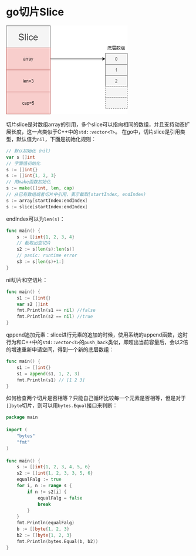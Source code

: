 # go切片Slice

![go-slice](go-slice.png)

切片slice是对数组array的引用，多个slice可以指向相同的数组，并且支持动态扩展长度，这一点类似于C++中的`std::vector<T>`。
在go中，切片slice是引用类型，默认值为`nil`，下面是初始化规则：

```go
// 默认初始化（nil）
var s []int
// 字面值初始化
s := []int{}
s := []int{1, 2, 3}
// 用make函数初始化
s := make([]int, len, cap)
// 从已有数组或者切片中引用，表示截取[startIndex, endIndex)
s := array[startIndex:endIndex]
s := slice[startIndex:endIndex]
```

endIndex可以为`len(s)`：

```go
func main() {
	s := []int{1, 2, 3, 4}
	// 截取出空切片
	s2 := s[len(s):len(s)]
	// panic: runtime error
	s3 := s[len(s)+1:]
}
```

nil切片和空切片：

```go
func main() {
    s1 := []int{}
    var s2 []int
    fmt.Println(s1 == nil) //false
    fmt.Println(s2 == nil) //true
}
```

qppend追加元素：slice进行元素的追加的时候，使用系统的append函数，这时行为和C++中的`std::vector<T>`的`push_back`类似，即超出当前容量后，会以2倍的增速重新申请空间，得到一个新的底层数组：

```go
func main() {
    s1 := []int{}
    s1 = append(s1, 1, 2, 3)
    fmt.Println(s1) // [1 2 3]
}
```

如何检查两个切片是否相等？只能自己循环比较每一个元素是否相等，但是对于`[]byte`切片，则可以用`bytes.Equal`接口来判断：

```go
package main

import (
	"bytes"
	"fmt"
)

func main() {
	s := []int{1, 2, 3, 4, 5, 6}
	s2 := []int{1, 2, 3, 3, 5, 6}
	equalFalg := true
	for i, n := range s {
		if n != s2[i] {
			equalFalg = false
			break
		}
	}
	fmt.Println(equalFalg)
	b := []byte{1, 2, 3}
	b2 := []byte{1, 2, 3}
	fmt.Println(bytes.Equal(b, b2))
}

```

